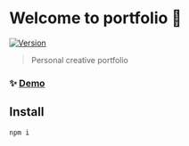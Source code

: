 # Welcome to portfolio 👋

[![Version](https://img.shields.io/npm/v/portfolio.svg)](https://www.npmjs.com/package/portfolio)

> Personal creative portfolio

### ✨ [Demo](https://www.tprat.fr/)

## Install

```sh
npm i
```
